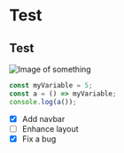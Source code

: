 # Test
## Test

![Image of something](https://github.com/user-attachments/assets/e41cfa53-1b67-46ed-b6b5-5a1da06a08da)

```javascript
const myVariable = 5;
const a = () => myVariable;
console.log(a());
```

- [x] Add navbar
- [ ] Enhance layout
- [x] Fix a bug
